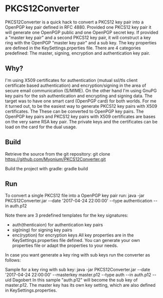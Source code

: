 # PKCS12Converter
PKCS12Converter is a quick hack to convert a PKCS12 key pair into a OpenPGP key pair defined in RFC 4880. 
Provided one PKCS12 key pair it will generate one OpenPGP public and one OpenPGP secret key.
If provided a "master key pair" and a second PKCS12 key pair, it will construct a key ring with the OpenPGP "master key pair" and a sub key. The key properties are defined in the KeySettings.prperties file. There are 4 categories predefined: The master, signing, encryption and authentication key pair.

## Why?
I'm using X509 certificates for authentication (mutual ssl/tls client certificate based authentication)  and encryption/signing in the area of secure email communication (S/MIME).
On the other hand I'm using GnuPG key pairs for the ssh authentication and encrypting and signing data.
The target was to have one smart card (OpenPGP card) for both worlds. 
For me it turned out, to be the easiest way to generate PKCS12 key pairs with X509 certificates. The These can be converted to OpenPGP key pairs. The OpenPGP key pairs and PKCS12 key pairs with X509 certificates are bases on the very same RSA key pair.
The private keys and the certificates can be load on the card for the dual usage.

## Build
Retrieve the source from the git repository:
  git clone https://github.com/Myonium/PKCS12Converter.git

Build the project with gradle:
  gradle build

## Run

To convert a single PKCS12 file into a OpenPGP key pair run:
  java -jar PKCS12Converter.jar --date '2017-04-24 22:00:00' --type authentication --in auth.p12

Note there are 3 predefined templates for the key signatures:
 - auth(thenticaion) for authentication key pairs
 - sig(ning) for signing key pairs
 - enc(ryption) for encryption keys
All key properties are in the KeySettings.properties file defined. You can generate your own properties file or adapt the properties to your needs.

In case you want generate a key ring with sub keys run the converter as follows: 

Sample for a key ring with sub key:
  java -jar PKCS12Converter.jar --date '2017-04-24 22:00:00' --masterkey master.p12 --type auth --in auth.p12 --uid Dagobert
In this sample "auth.p12" will become the sub key of master.p12. The master key has its own key setting, which are also defined in KeySettings.properties.



 
  